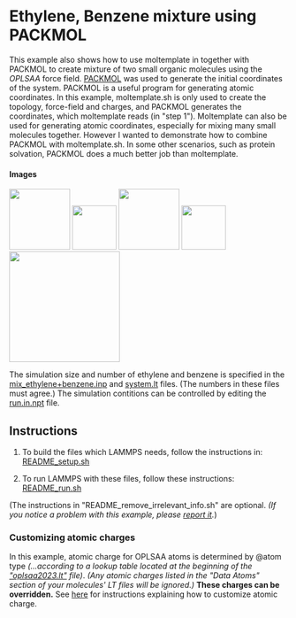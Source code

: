Ethylene, Benzene mixture using PACKMOL
==============
This example also shows how to use moltemplate in together with PACKMOL to create mixture of two small organic molecules using the *OPLSAA* force field.  [PACKMOL](http://m3g.iqm.unicamp.br/packmol/home.shtml) was used to generate the initial coordinates of the system.  PACKMOL is a useful program for generating atomic coordinates.  In this example, moltemplate.sh is only used to create the topology, force-field and charges, and PACKMOL generates the coordinates, which moltemplate reads (in "step 1").  Moltemplate can also be used for generating atomic coordinates, especially for mixing many small molecules together.  However I wanted to demonstrate how to combine PACKMOL with moltemplate.sh.  In some other scenarios, such as protein solvation, PACKMOL does a much better job than moltemplate.


#### Images
<img src="images/ethylene.jpg" width=110> <img src="images/plus.svg" height=80> <img src="images/benzene.jpg" width=110> <img src="images/rightarrow.svg" height=80> <img src="images/ethylene+benzene_box80x80x80_LR.jpg" width=200>

The simulation size and number of ethylene and benzene is specified in the [mix_ethylene+benzene.inp](./packmol_files/mix_ethylene+benzene.inp) and [system.lt](./moltemplate_files/system.lt) files.  (The numbers in these files must agree.)  The simulation contitions can be controlled by editing the [run.in.npt](run.in.npt) file.

## Instructions

1) To build the files which LAMMPS needs, follow the instructions in:
[README_setup.sh](README_setup.sh)

2) To run LAMMPS with these files, follow these instructions:
[README_run.sh](README_run.sh)

(The instructions in "README_remove_irrelevant_info.sh" are optional.  *(If you notice a problem with this example, please [report it](../README.md).*)



### Customizing atomic charges

In this example, atomic charge for OPLSAA atoms is determined by @atom type
*(...according to a lookup table located at the beginning of the
["oplsaa2023.lt"](../../../moltemplate/force_fields/oplsaa2023.lt) file)*.
*(Any atomic charges listed in the "Data Atoms" section of your molecules'
LT files will be ignored.)*
**These charges can be overridden.**
See [here](../README.md#Customizing-atomic-charges-in-OPLSAA-molecules)
for instructions explaining how to customize atomic charge.

